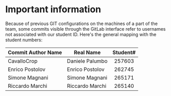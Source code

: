 # Important information

Because of previous GIT configurations on the machines of a part of the team, some commits visible through the GitLab interface refer to usernames not associated with our student ID.
Here's the general mapping with the student numbers:

| Commit Author Name| Real Name | Student# | 
| ----------------- | ----------|:-----------:|
|CavalloCrop     | Daniele Palumbo | 257603|
|Enrico Postolov | Enrico Postolov  | 262745|
|Simone Magnani     | Simone Magnani | 265171|
|Riccardo Marchi | Riccardo Marchi  | 265140|

